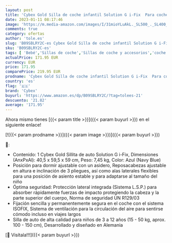 ```yaml
---
layout: post
title: 'Cybex Gold Silla de coche infantil Solution G i-Fix  Para coches con y sin ISOFIX  De 3 a 12 años aprox.  100 - 150 cm   De 15 a 50 kg aprox.  Azul  Navy Blue '
date: 2023-01-11 08:17:46
image: 'https://m.media-amazon.com/images/I/31mioYLuAkL._SL500_._SL400_.jpg'
comments: true
category: ofertas
author: 'tole.es'
slug: 'B09SBLRY2C-es Cybex Gold Silla de coche infantil Solution G i-Fix Para...'
sku: 'B09SBLRY2C-es'
tags: [ 'Bebé','Sillas de coche','Sillas de coche y accesorios','coche','cybex','de','isofix','silla','🇪🇸', ]
actualPrice: 171.95 EUR
currency: EUR
price: 171.95
comparePrice: 219.95 EUR
prodname: 'Cybex Gold Silla de coche infantil Solution G i-Fix  Para coches con y sin ISOFIX  De 3 a 12 años aprox.  100 - 150 cm   De 15 a 50 kg aprox.  Azul  Navy Blue '
country: 'es'
flag: '🇪🇸'
brand: 'Cybex'
buyurl: 'https://www.amazon.es/dp/B09SBLRY2C/?tag=tolees-21'
descuento: '21.82'
average: '171.95'
---
```


Ahora mismo tienes [{{< param title >}}]({{< param buyurl >}}) en el siguiente enlace!

[![{{< param prodname >}}]({{< param image >}})]({{< param buyurl >}})

🔎:

- Contenido: 1 Cybex Gold Sillita de auto Solution G i-Fix, Dimensiones (AnxPxAl): 40,5 x 59,5 x 59 cm, Peso: 7,45 kg, Color: Azul (Navy Blue)
- Posición para dormir ajustable con un asidero, Reposacabezas ajustable en altura e inclinación de 3 pliegues, así como alas laterales flexibles para una posición de asiento estable y para adaptarse al tamaño del niño
- Óptima seguridad: Protección lateral integrada (Sistema L.S.P.) para absorber rápidamente fuerzas de impacto protegiendo la cabeza y la parte superior del cuerpo, Norma de seguridad UN R129/03
- Fijación sencilla y permanentemente segura en el coche con el sistema ISOFIX, Sistema de ventilación para la circulación del aire para sentirse cómodo incluso en viajes largos
- Silla de auto de alta calidad para niños de 3 a 12 años (15 - 50 kg, aprox. 100 - 150 cm), Desarrollado y diseñado en Alemania

[🛒 Visítala!!!]({{< param buyurl >}})

